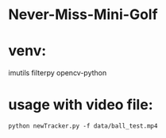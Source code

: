 # Never-Miss-Mini-Golf


# venv:
imutils
filterpy
opencv-python

# usage with video file:
```
python newTracker.py -f data/ball_test.mp4
``` 